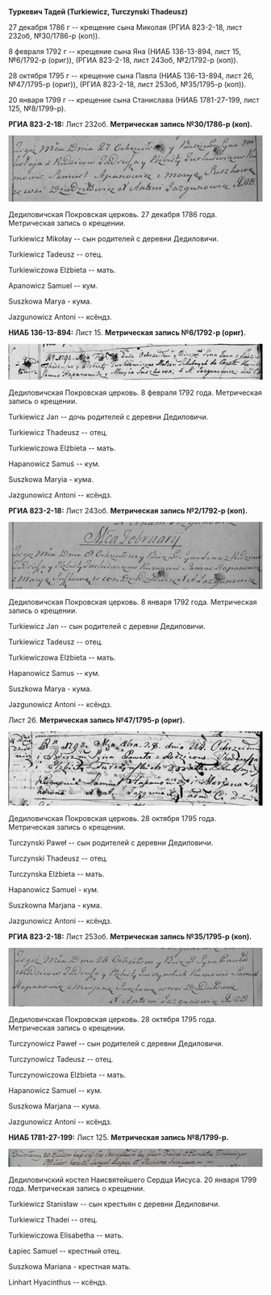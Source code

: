 **Туркевич Тадей (Turkiewicz, Turczynski Thadeusz)**

27 декабря 1786 г -- крещение сына Миколая (РГИА 823-2-18, лист 232об,
№30/1786-р (коп)).

8 февраля 1792 г -- крещение сына Яна (НИАБ 136-13-894, лист 15,
№6/1792-р (ориг)), (РГИА 823-2-18, лист 243об, №2/1792-р (коп)).

28 октября 1795 г -- крещение сына Павла (НИАБ 136-13-894, лист 26,
№47/1795-р (ориг)), (РГИА 823-2-18, лист 253об, №35/1795-р (коп)).

20 января 1799 г -- крещение сына Станислава (НИАБ 1781-27-199, лист
125, №8/1799-р).

**РГИА 823-2-18:** Лист 232об. **Метрическая запись №30/1786-р (коп).**

![](./media/ef1cbc70d481f580b397d9fd587c131ac09aa246.png)

Дедиловичская Покровская церковь. 27 декабря 1786 года. Метрическая
запись о крещении.

Turkiewicz Mikołay -- сын родителей с деревни Дедиловичи.

Turkiewicz Tadeusz -- отец.

Turkiewiczowa Elżbieta -- мать.

Apanowicz Samuel -- кум.

Suszkowa Marya - кума.

Jazgunowicz Antoni -- ксёндз.

**НИАБ 136-13-894:** Лист 15. **Метрическая запись №6/1792-р (ориг).**

![](./media/c1b2229ae604fd7c84c3741d796f517d6bfeacbc.png)

Дедиловичская Покровская церковь. 8 февраля 1792 года. Метрическая
запись о крещении.

Turkiewicz Jan -- дочь родителей с деревни Дедиловичи.

Turkiewicz Thadeusz -- отец.

Turkiewiczowa Elżbieta -- мать.

Hapanowicz Samuś -- кум.

Suszkowa Maryia - кума.

Jazgunowicz Antoni -- ксёндз.

**РГИА 823-2-18:** Лист 243об. **Метрическая запись №2/1792-р (коп).**

![](./media/54e9bd2ef26206c0e449b8bf67ee6c0d4b782872.png)

Дедиловичская Покровская церковь. 8 января 1792 года. Метрическая запись
о крещении.

Turkiewicz Jan -- сын родителей с деревни Дедиловичи.

Turkiewicz Tadeusz -- отец.

Turkiewiczowa Elżbieta -- мать.

Hapanowicz Samus -- кум.

Suszkowa Marya - кума.

Jazgunowicz Antoni -- ксёндз.

Лист 26. **Метрическая запись №47/1795-р (ориг).**

![](./media/4dd9636f63742f984bca8c62ed1839f3c8ae2b97.png)

Дедиловичская Покровская церковь. 28 октября 1795 года. Метрическая
запись о крещении.

Turczynski Paweł -- сын родителей с деревни Дедиловичи.

Turczynski Thadeusz -- отец.

Turczynska Elżbieta -- мать.

Hapanowicz Samuel - кум.

Suszkowna Marjana - кума.

Jazgunowicz Antoni -- ксёндз.

**РГИА 823-2-18:** Лист 253об. **Метрическая запись №35/1795-р (коп).**

![](./media/6f95197c98cff05b546bf8522b88bbb655f913c2.png)

Дедиловичская Покровская церковь. 28 октября 1795 года. Метрическая
запись о крещении.

Turczynowicz Paweł -- сын родителей с деревни Дедиловичи.

Turczynowicz Tadeusz -- отец.

Turczynowiczowa Elżbieta -- мать.

Hapanowicz Samuel -- кум.

Suszkowa Marjana -- кума.

Jazgunowicz Antoni -- ксёндз.

**НИАБ 1781-27-199:** Лист 125. **Метрическая запись №8/1799-р.**

![](./media/aca959c830cfbbe2cf5bcdaec9b259413e1b1270.png)

Дедиловичский костел Наисвятейшего Сердца Иисуса. 20 января 1799 года.
Метрическая запись о крещении.

Turkiewicz Stanisław -- сын крестьян с деревни Дедиловичи.

Turkiewicz Thadei -- отец.

Turkiewiczowa Elisabetha -- мать.

Łapiec Samuel -- крестный отец.

Suszkowa Mariana - крестная мать.

Linhart Hyacinthus -- ксёндз.
